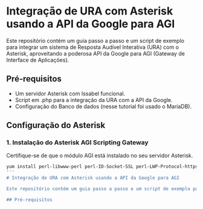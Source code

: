 # Integração de URA com Asterisk usando a API da Google para AGI

Este repositório contém um guia passo a passo e um script de exemplo para integrar um sistema de Resposta Audível Interativa (URA) com o Asterisk, aproveitando a poderosa API da Google para AGI (Gateway de Interface de Aplicações).

## Pré-requisitos

- Um servidor Asterisk com Issabel funcional.
- Script em .php para a integração da URA com a API da Google.
- Configuração do Banco de dados (nesse tutorial foi usado o MariaDB).

## Configuração do Asterisk

### 1. Instalação do Asterisk AGI Scripting Gateway

Certifique-se de que o módulo AGI está instalado no seu servidor Asterisk.

```bash
yum install perl-libwww-perl perl-IO-Socket-SSL perl-LWP-Protocol-https mpg123 git nano -y
'''
# Integração de URA com Asterisk usando a API da Google para AGI

Este repositório contém um guia passo a passo e um script de exemplo para integrar um sistema de Resposta Audível Interativa (URA) com o Asterisk, aproveitando a poderosa API da Google para AGI (Gateway de Interface de Aplicações).

## Pré-requisitos
